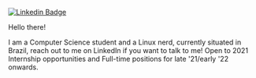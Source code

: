 [![Linkedin Badge](https://img.shields.io/badge/-LinkedIn-blue?style=flat-square&logo=Linkedin&logoColor=white&link=https://www.linkedin.com/in/joao-victor-s)](https://www.linkedin.com/in/joao-victor-s/)

Hello there!

I am a Computer Science student and a Linux nerd, currently situated in Brazil, reach out to me on LinkedIn if you want to talk to me! Open to 2021 Internship opportunities and Full-time positions for late '21/early '22 onwards.
